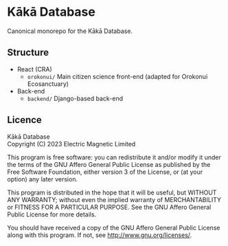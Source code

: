 Kākā Database
=============

Canonical monorepo for the Kākā Database.

Structure
---------

* React (CRA)
  * `orokonui/` Main citizen science front-end (adapted for Orokonui Ecosanctuary)
* Back-end
  * `backend/` Django-based back-end

Licence
-------

Kākā Database  
Copyright (C) 2023 Electric Magnetic Limited  

This program is free software: you can redistribute it and/or modify
it under the terms of the GNU Affero General Public License as published by
the Free Software Foundation, either version 3 of the License, or
(at your option) any later version.

This program is distributed in the hope that it will be useful,
but WITHOUT ANY WARRANTY; without even the implied warranty of
MERCHANTABILITY or FITNESS FOR A PARTICULAR PURPOSE.  See the
GNU Affero General Public License for more details.

You should have received a copy of the GNU Affero General Public License
along with this program.  If not, see <http://www.gnu.org/licenses/>.
